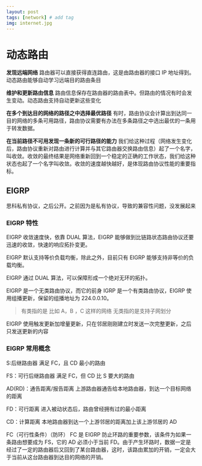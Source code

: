 ```yaml
---
layout: post
tags: [network] # add tag
img: internet.jpg
---
```


# 动态路由

**发现远端网络**
路由器可以直接获得直连路由，这是由路由器的接口 IP 地址得到。动态路由能够自动学习远端目的路由条目

**维护和更新路由信息**
路由信息保存在路由器的路由表中。但路由的情况有时会发生变动。动态路由支持自动更新这些变化

**在多个到达目的网络的路径之中选择最优路径**
有时，路由协议会计算出到达同一目的网络的多条可用路径，路由协议需要有办法在多条路径之中选出最优的一条用于转发数据。

**在当前路径不可用发现一条新的可行路径的能力**
我们给这种过程（网络发生变化后，路由协议重新对路由进行计算并与其它路由器交换路由信息）起了一个名字，叫收敛。收敛的最终结果是网络重新回到一个稳定的正确的工作状态，我们给这种状态也起了一个名字叫收敛。收敛的速度越快越好，是体现路由协议性能的重要指标。


## EIGRP

思科私有协议，之后公开。之前因为是私有协议，导致的兼容性问题，没发展起来

### EIGRP 特性

EIGRP 收敛速度快，依靠 DUAL 算法，EIGRP 能够做到比链路状态路由协议还要迅速的收敛，快速的响应拓扑变更。

EIGRP 默认支持等价负载均衡，除此之外，目前只有 EIGRP 能够支持非等价的负载均衡。

EIGRP 通过 DUAL 算法，可以保障形成一个绝对无环的拓扑。

EIGRP 是一个无类路由协议，而它的前身 IGRP 是一个有类路由协议，EIGRP 使用组播更新，保留的组播地址为 224.0.0.10。
> 有类指的是 比如 A，B ，C 这样的网络
> 无类指的是支持子网划分

EIGRP 使用触发更新加增量更新，只在邻居刚刚建立时发送一次完整更新，之后只发送更新的内容

### EIGRP 常用概念

S:后继路由器
满足 FC，且 CD 最小的路由

FS：可行后继路由器
满足 FC，但 CD 比 S 要大的路由

AD(RD)：通告距离/报告距离
上游路由器通告给本地路由器，到达一个目标网络的距离

FD：可行距离
进入被动状态后，路由曾经拥有过的最小距离

CD：计算距离
本地路由器到达一个上游邻居的距离加上该上游邻居的 AD

FC（可行性条件）（防环）
FC 是 EIGRP 防止环路的重要参数，该条件为如果一条路由想要成为 FS，它的 AD 必须小于当前 FD。由于产生环路时，数据一定是经过了一定的路由器后又回到了某台路由器，这时，该路由累加的开销，一定会大于当前从这台路由器到达目的网络的开销。









